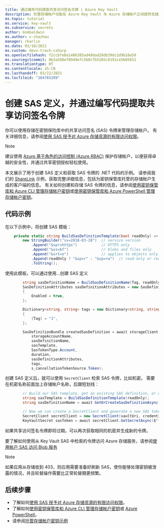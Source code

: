 ```yaml
---
title: 通过编写代码提取共享访问签名令牌 | Azure Key Vault
description: 托管存储帐户功能在 Azure Key Vault 与 Azure 存储帐户之间提供无缝集成。 此示例使用 Azure SDK for .NET 管理 SAS 令牌。
ms.topic: tutorial
ms.service: key-vault
ms.subservice: secrets
author: msmbaldwin
ms.author: v-chazhou
manager: rkarlin
ms.date: 03/10/2021
ms.custom: devx-track-csharp
ms.openlocfilehash: f2ccbfe0a1486385ad49dad28db39dc1d9b18a58
ms.sourcegitcommit: 8b3a588ef0949efc5b0cfb5285c8191ce5b05651
ms.translationtype: HT
ms.contentlocale: zh-CN
ms.lasthandoff: 03/22/2021
ms.locfileid: "104765289"
---
```

# <a name="create-sas-definition-and-fetch-shared-access-signature-tokens-in-code"></a>创建 SAS 定义，并通过编写代码提取共享访问签名令牌

你可以使用存储在密钥保险库中的共享访问签名 (SAS) 令牌来管理存储帐户。 有关详细信息，请参阅[使用 SAS 授予对 Azure 存储资源的有限访问权限](../../storage/common/storage-sas-overview.md)。

> [!NOTE]
> 建议使用 [Azure 基于角色的访问控制 (Azure RBAC)](../../storage/common/storage-auth-aad.md) 保护存储帐户，以便获得卓越的安全性，并通过共享密钥授权轻松使用。

本文展示了用于创建 SAS 定义和获取 SAS 令牌的 .NET 代码的示例。 请参阅我们的 [ShareLink](https://docs.microsoft.com/samples/azure/azure-sdk-for-net/share-link/) 示例，获取完整详细信息，包括为密钥保管库托管的存储帐户生成的客户端的信息。 有关如何创建和存储 SAS 令牌的信息，请参阅[使用密钥保管库和 Azure CLI 管理存储帐户密钥](overview-storage-keys.md)或[使用密钥保管库和 Azure PowerShell 管理存储帐户密钥](overview-storage-keys-powershell.md)。

## <a name="code-samples"></a>代码示例

在以下示例中，将创建 SAS 模板：

```csharp
    private static string BuildSasDefinitionTemplate(bool readOnly) =>
        new StringBuilder("sv=2018-03-28")  // service version
            .Append("&spr=https")           // HTTPS only
            .Append("&ss=bf")               // blobs and files only
            .Append("&srt=o")               // applies to objects only
            .Append(readOnly ? "&sp=r" : "&sp=rw")  // read-only or read-write
            .ToString();
```

使用此模板，可以通过使用...创建 SAS 定义 

```csharp
        string sasDefinitionName = BuildSasDefinitionName(Tag, readOnly, duration);
        SasDefinitionAttributes sasDefinitionAttributes = new SasDefinitionAttributes
        {
            Enabled = true,
        };

        Dictionary<string, string> tags = new Dictionary<string, string>
        {
            [Tag] = "1",
        };

        SasDefinitionBundle createdSasDefinition = await storageClient.SetSasDefinitionAsync(
            storageAccountName,
            sasDefinitionName,
            sasTemplate,
            SasTokenType.Account,
            duration,
            sasDefinitionAttributes,
            tags,
            s_cancellationTokenSource.Token);
```

创建 SAS 定义后，就可以使用 `SecretClient` 检索 SAS 令牌，比如机密。 需要在机密名称前面加上存储帐户名称，后跟短划线：

```csharp
        // Build our SAS template, get an existing SAS definition, or create a new one.
        string sasTemplate = BuildSasDefinitionTemplate(readOnly);
        string sasDefinitionName = await GetOrCreateSasDefinitionAsync(storageClient, storageAccountName, sasTemplate, days, readOnly);

        // Now we can create a SecretClient and generate a new SAS token from the storage account and SAS definition names.
        SecretClient secretClient = new SecretClient(vaultUri, credential, options);
        KeyVaultSecret sasToken = await secretClient.GetSecretAsync($"{storageAccountName}-{sasDefinitionName}", cancellationToken: s_cancellationTokenSource.Token);
```

如果共享访问签名令牌即将过期，可以再次获取相同的机密并生成新的令牌。

要了解如何使用从 Key Vault SAS 中检索的令牌访问 Azure 存储服务，请参阅[使用帐户 SAS 访问 Blob 服务](../../storage/common/storage-account-sas-create-dotnet.md#use-an-account-sas-from-a-client)

> [!NOTE]
> 如果应用从存储收到 403，则应用需要准备好刷新 SAS，使你能够处理密钥被泄露的情况，并且轮替操作需要比正常轮替期更频繁。 

## <a name="next-steps"></a>后续步骤
- 了解如何[使用 SAS 授予对 Azure 存储资源的有限访问权限](../../storage/common/storage-sas-overview.md)。
- 了解如何[使用密钥保管库和 Azure CLI 管理存储帐户密钥](overview-storage-keys.md)或 [Azure PowerShell](overview-storage-keys-powershell.md)。
- 请参阅[托管存储帐户密钥示例](https://github.com/Azure-Samples?utf8=%E2%9C%93&q=key+vault+storage&type=&language=)
